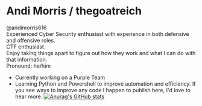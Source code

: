 # Andi Morris / thegoatreich
@andimorris616  
Experienced Cyber Security enthusiast with experience in both defensive and offensive roles.  
CTF enthusiast.  
Enjoy taking things apart to figure out how they work and what I can do with that information.  
Pronound: he/him

 - Currently working on a Purple Team
 - Learning Python and Powershell to improve automation and efficiency. If you see ways to improve any code I happen to publish here, I'd love to hear more.
[![Anurag's GitHub stats](https://github-readme-stats.vercel.app/api?username=thegoatreich)](https://github.com/anuraghazra/github-readme-stats)
